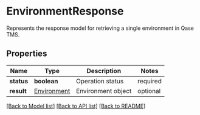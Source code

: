 # EnvironmentResponse

Represents the response model for retrieving a single environment in Qase TMS.

## Properties

Name | Type | Description | Notes
------------ | ------------- | ------------- | -------------
**status** | **boolean** | Operation status | required
**result** | [Environment](Environment.md) | Environment object | optional

[[Back to Model list]](../README.md#documentation-for-models) [[Back to API list]](../README.md#documentation-for-api-endpoints) [[Back to README]](../README.md)
